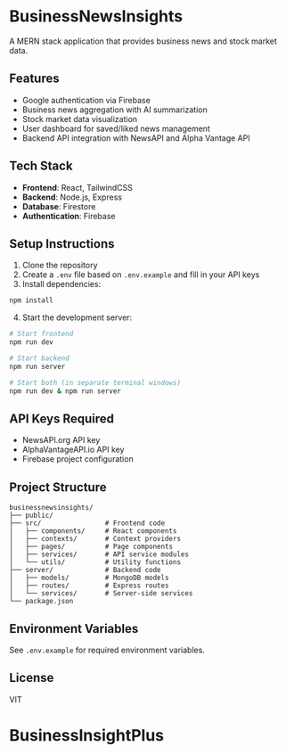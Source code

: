 # BusinessNewsInsights

A MERN stack application that provides business news and stock market data.

## Features

- Google authentication via Firebase
- Business news aggregation with AI summarization
- Stock market data visualization
- User dashboard for saved/liked news management
- Backend API integration with NewsAPI and Alpha Vantage API

## Tech Stack

- **Frontend**: React, TailwindCSS
- **Backend**: Node.js, Express
- **Database**: Firestore
- **Authentication**: Firebase


## Setup Instructions

1. Clone the repository
2. Create a `.env` file based on `.env.example` and fill in your API keys
3. Install dependencies:

```bash
npm install
```

4. Start the development server:

```bash
# Start frontend
npm run dev

# Start backend
npm run server

# Start both (in separate terminal windows)
npm run dev & npm run server
```

## API Keys Required

- NewsAPI.org API key
- AlphaVantageAPI.io API key
- Firebase project configuration

## Project Structure

```
businessnewsinsights/
├── public/
├── src/                # Frontend code
│   ├── components/     # React components
│   ├── contexts/       # Context providers
│   ├── pages/          # Page components
│   ├── services/       # API service modules
│   └── utils/          # Utility functions
├── server/             # Backend code
│   ├── models/         # MongoDB models
│   ├── routes/         # Express routes
│   └── services/       # Server-side services
└── package.json
```

## Environment Variables

See `.env.example` for required environment variables.

## License

VIT
# BusinessInsightPlus
